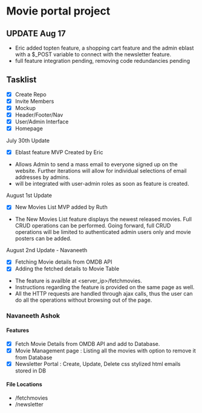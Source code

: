 # Movie portal project

## UPDATE Aug 17

- Eric added topten feature, a shopping cart feature and the admin eblast with a $_POST variable to connect with the newsletter feature.
- full feature integration pending, removing code redundancies pending



## Tasklist
- [x] Create Repo
- [x] Invite Members
- [x] Mockup
- [x] Header/Footer/Nav
- [x] User/Admin Interface
- [x] Homepage

July 30th Update
- [x] Eblast feature MVP Created by Eric
- Allows Admin to send a mass email to everyone signed up on the website. Further iterations will allow for individual selections of email addresses by admins. 
- will be integrated with user-admin roles as soon as feature is created.

August 1st Update
- [x] New Movies List MVP added by Ruth
- The New Movies List feature displays the newest released movies. Full CRUD operations can be performed. Going forward, full CRUD operations will be limited to authenticated admin users only and movie posters can be added.

August 2nd Update - Navaneeth
- [x] Fetching Movie details from OMDB API
- [x] Adding the fetched details to Movie Table
- The feature is availble at <server_ip>/fetchmovies.
- Instructions regarding the feature is provided on the same page as well.
- All the HTTP requests are handled through ajax calls, thus the user can do all the operations without browsing out of the page.





### Navaneeth Ashok
#### Features
- [x] Fetch Movie Details from OMDB API and add to Database.
- [x] Movie Management page : Listing all the movies with option to remove it from Database
- [x] Newsletter Portal : Create, Update, Delete css stylized html emails stored in DB
#### File Locations
- /fetchmovies
- /newsletter
